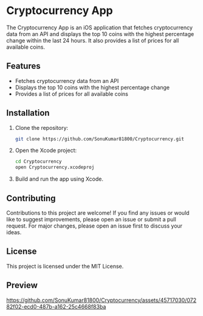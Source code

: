 # Cryptocurrency App

The Cryptocurrency App is an iOS application that fetches cryptocurrency data from an API and displays the top 10 coins with the highest percentage change within the last 24 hours. It also provides a list of prices for all available coins.

## Features

- Fetches cryptocurrency data from an API
- Displays the top 10 coins with the highest percentage change
- Provides a list of prices for all available coins

## Installation

1. Clone the repository:

   ```bash
   git clone https://github.com/SonuKumar81800/Cryptocurrency.git
   ```

2. Open the Xcode project:

   ```bash
   cd Cryptocurrency
   open Cryptocurrency.xcodeproj
   ```

3. Build and run the app using Xcode.

## Contributing

Contributions to this project are welcome! If you find any issues or would like to suggest improvements, please open an issue or submit a pull request. For major changes, please open an issue first to discuss your ideas.

## License

This project is licensed under the MIT License.

## Preview

https://github.com/SonuKumar81800/Cryptocurrency/assets/45717030/07282f02-ecd0-487b-a162-25c4668f83ba
